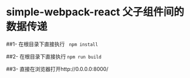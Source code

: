 # simple-webpack-react 父子组件间的数据传递
##1-
在根目录下直接执行
    ```npm install```
  
##2-
在根目录下直接执行
    ```npm run build```
  
##3-
直接在浏览器打开http://0.0.0.0:8000/

